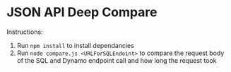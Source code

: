# JSON API Deep Compare

Instructions: 
1. Run `npm install` to install dependancies
2. Run `node compare.js <URLForSQLEndoint>` to compare the request body of the SQL and Dynamo endpoint call and how long the request took